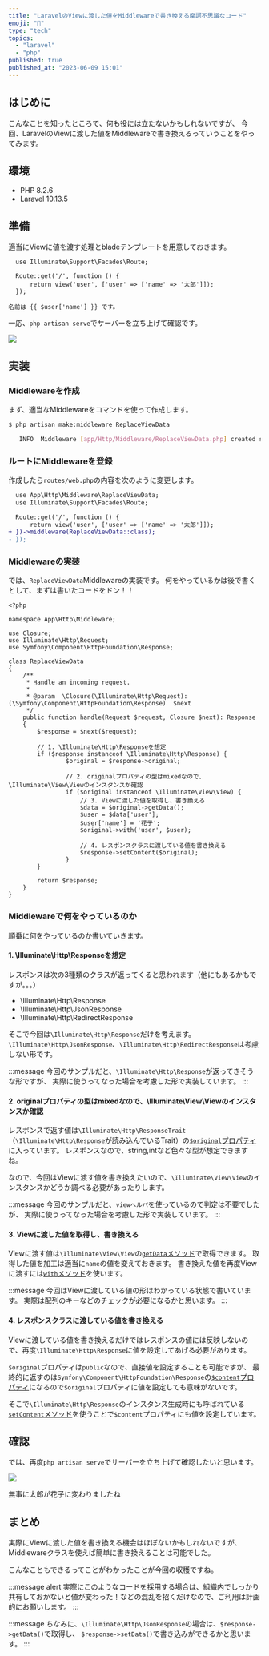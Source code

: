 ```yaml
---
title: "LaravelのViewに渡した値をMiddlewareで書き換える摩訶不思議なコード"
emoji: "🎃"
type: "tech"
topics:
  - "laravel"
  - "php"
published: true
published_at: "2023-06-09 15:01"
---
```


## はじめに

こんなことを知ったところで、何も役には立たないかもしれないですが、
今回、LaravelのViewに渡した値をMiddlewareで書き換えるっていうことをやってみます。

## 環境

- PHP 8.2.6
- Laravel 10.13.5

## 準備

適当にViewに値を渡す処理とbladeテンプレートを用意しておきます。

```php:routes/web.php
  use Illuminate\Support\Facades\Route;

  Route::get('/', function () {
      return view('user', ['user' => ['name' => '太郎']]);
  });
```

```php:resources/views/user.blade.php
名前は {{ $user['name'] }} です。
```


一応、`php artisan serve`でサーバーを立ち上げて確認です。

![](https://storage.googleapis.com/zenn-user-upload/f8119cefa54f-20230609.png)

## 実装

### Middlewareを作成

まず、適当なMiddlewareをコマンドを使って作成します。

```bash
$ php artisan make:middleware ReplaceViewData

   INFO  Middleware [app/Http/Middleware/ReplaceViewData.php] created successfully. 
```

### ルートにMiddlewareを登録

作成したら`routes/web.php`の内容を次のように変更します。

```diff php:routes/web.php
  use App\Http\Middleware\ReplaceViewData;
  use Illuminate\Support\Facades\Route;

  Route::get('/', function () {
      return view('user', ['user' => ['name' => '太郎']]);
+ })->middleware(ReplaceViewData::class);
- });
```

### Middlewareの実装

では、`ReplaceViewData`Middlewareの実装です。
何をやっているかは後で書くとして、まずは書いたコードをドン！！

```php:app/Http/Middleware/ReplaceViewData.php
<?php

namespace App\Http\Middleware;

use Closure;
use Illuminate\Http\Request;
use Symfony\Component\HttpFoundation\Response;

class ReplaceViewData
{
    /**
     * Handle an incoming request.
     *
     * @param  \Closure(\Illuminate\Http\Request): (\Symfony\Component\HttpFoundation\Response)  $next
     */
    public function handle(Request $request, Closure $next): Response
    {
        $response = $next($request);

        // 1. \Illuminate\Http\Responseを想定
        if ($response instanceof \Illuminate\Http\Response) {
                $original = $response->original;
        
                // 2. originalプロパティの型はmixedなので、\Illuminate\View\Viewのインスタンスか確認
                if ($original instanceof \Illuminate\View\View) {
                    // 3. Viewに渡した値を取得し、書き換える
                    $data = $original->getData();
                    $user = $data['user'];
                    $user['name'] = '花子';
                    $original->with('user', $user);

                    // 4. レスポンスクラスに渡している値を書き換える
                    $response->setContent($original);
                }
        }
        
        return $response;
    }
}
```

### Middlewareで何をやっているのか

順番に何をやっているのか書いていきます。

#### 1. \Illuminate\Http\Responseを想定

レスポンスは次の3種類のクラスが返ってくると思われます（他にもあるかもですが。。。）

- \Illuminate\Http\Response
- \Illuminate\Http\JsonResponse
- \Illuminate\Http\RedirectResponse

そこで今回は`\Illuminate\Http\Response`だけを考えます。
`\Illuminate\Http\JsonResponse`、`\Illuminate\Http\RedirectResponse`は考慮しない形です。

:::message
今回のサンプルだと、`\Illuminate\Http\Response`が返ってきそうな形ですが、
実際に使うってなった場合を考慮した形で実装しています。
:::

#### 2. originalプロパティの型はmixedなので、\Illuminate\View\Viewのインスタンスか確認

レスポンスで返す値は`\Illuminate\Http\ResponseTrait`（`\Illuminate\Http\Response`が読み込んでいるTrait）の[`$original`プロパティ](https://github.com/laravel/framework/blob/v10.13.5/src/Illuminate/Http/ResponseTrait.php#L11-L16)に入っています。
レスポンスなので、string,intなど色々な型が想定できますね。

なので、今回はViewに渡す値を書き換えたいので、`\Illuminate\View\View`のインスタンスかどうか調べる必要があったりします。

:::message
今回のサンプルだと、`viewヘルパ`を使っているので判定は不要でしたが、
実際に使うってなった場合を考慮した形で実装しています。
:::

#### 3. Viewに渡した値を取得し、書き換える

Viewに渡す値は`\Illuminate\View\View`の[`getData`メソッド](https://github.com/laravel/framework/blob/v10.13.5/src/Illuminate/View/View.php#L313-L316)で取得できます。
取得した値を加工は適当に`name`の値を変えておきます。
書き換えた値を再度Viewに渡すには[`with`メソッド](https://github.com/laravel/framework/blob/v10.13.5/src/Illuminate/View/View.php#L237-L246)を使います。

:::message
今回はViewに渡している値の形はわかっている状態で書いています。
実際は配列のキーなどのチェックが必要になるかと思います。
:::

#### 4. レスポンスクラスに渡している値を書き換える

Viewに渡している値を書き換えるだけではレスポンスの値には反映しないので、再度`\Illuminate\Http\Response`に値を設定してあげる必要があります。

`$original`プロパティは`public`なので、直接値を設定することも可能ですが、
最終的に返すのは`Symfony\Component\HttpFoundation\Response`の[`$content`プロパティ](https://github.com/symfony/http-foundation/blob/6.3/Response.php#L403-L413)になるので`$original`プロパティに値を設定しても意味がないです。

そこで`\Illuminate\Http\Response`のインスタンス生成時にも呼ばれている[`setContent`メソッド](https://github.com/laravel/framework/blob/v10.13.5/src/Illuminate/Http/Response.php#LL48C3-L48C3)を使うことで`$content`プロパティにも値を設定しています。

## 確認

では、再度`php artisan serve`でサーバーを立ち上げて確認したいと思います。

![](https://storage.googleapis.com/zenn-user-upload/a178640901ff-20230609.png)

無事に太郎が花子に変わりましたね

## まとめ

実際にViewに渡した値を書き換える機会はほぼないかもしれないですが、
Middlewareクラスを使えば簡単に書き換えることは可能でした。

こんなこともできるってことがわかったことが今回の収穫ですね。

:::message alert
実際にこのようなコードを採用する場合は、組織内でしっかり共有しておかないと値が変わった！などの混乱を招くだけなので、ご利用は計画的にお願いします。
:::

:::message
ちなみに、`\Illuminate\Http\JsonResponse`の場合は、`$response->getData()`で取得し、
`$response->setData()`で書き込みができるかと思います。
:::
